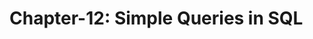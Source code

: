 # Chapter-12: Simple Queries in SQL
<script src="https://gist.github.com/djdays/604ff3713315370a2e5f7347baccb016.js"></script>
<script src="https://gist.github.com/djdays/1807fe7efdc1221c774fcb910ffaef8f.js"></script>
<script src="https://gist.github.com/djdays/212cd3bf8fdf83c92eb8fa4b8e4b5146.js"></script>
<script src="https://gist.github.com/djdays/87bf14c42b0147d7596f87c535de44e1.js"></script>
<script src="https://gist.github.com/djdays/bafc18ed87993c6799b98267ea407c83.js"></script>
<script src="https://gist.github.com/djdays/2665a8c47ed7a8d1d421d9c6b0495298.js"></script>
<script src="https://gist.github.com/djdays/b85c65ca9bbdf2b2ec3245c5be63bd9a.js"></script>
<script src="https://gist.github.com/djdays/3019c1f4f5605330046ef2851acb3d24.js"></script>
<script src="https://gist.github.com/djdays/b6054924d32e83506bdb85acf0f9f7eb.js"></script>
<script src="https://gist.github.com/djdays/5012f030ba4bcb5916f701fa41437851.js"></script>
<script src="https://gist.github.com/djdays/03c0ada75bb432176c3ce75b4799b5ee.js"></script>
<script src="https://gist.github.com/djdays/6a3a5521395a809ea2e03999a901ea28.js"></script>
<script src="https://gist.github.com/djdays/c160e2de356913a169035e8ccf44a4db.js"></script>
<script src="https://gist.github.com/djdays/732a255c024cfce6b1e7ac5da10a3b2f.js"></script>
<script src="https://gist.github.com/djdays/c94c73d6eb50e0f9b7398e8e7e865184.js"></script>
<script src="https://gist.github.com/djdays/7c699502b4a6196ec14bb8c7cf4cf70f.js"></script>
<script src="https://gist.github.com/djdays/df206d818e1c0e33db71b791c79e1957.js"></script>
<script src="https://gist.github.com/djdays/08bda3017ae2fae9bb003ebe6cfab14f.js"></script>
